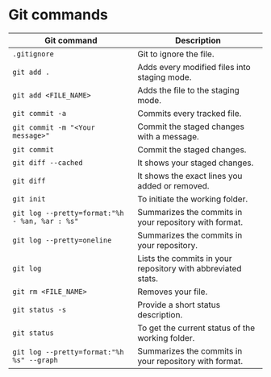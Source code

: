 # Git commands

| Git command                                    | Description                                                  |
|-------------------------------------------------|---------------------------------------------------------------|
| `.gitignore`                                   | Git to ignore the file.                                      |
| `git add .`                                    | Adds every modified files into staging mode.                 |
| `git add <FILE_NAME>`                          | Adds the file to the staging mode.                           |
| `git commit -a`                                | Commits every tracked file.                                  |
| `git commit -m "<Your message>"`               | Commit the staged changes with a message.                    |
| `git commit`                                   | Commit the staged changes.                                   |
| `git diff --cached`                            | It shows your staged changes.                                |
| `git diff`                                     | It shows the exact lines you added or removed.               |
| `git init`                                     | To initiate the working folder.                              |
| `git log --pretty=format:"%h - %an, %ar : %s"` | Summarizes the commits in your repository with format.       |
| `git log --pretty=oneline`                     | Summarizes the commits in your repository.                   |
| `git log`                                      | Lists the commits in your repository with abbreviated stats. |
| `git rm <FILE_NAME>`                           | Removes your file.                                           |
| `git status -s`                                | Provide a short status description.                          |
| `git status`                                   | To get the current status of the working folder.             |
| `git log --pretty=format:"%h %s" --graph` | Summarizes the commits in your repository with format.       |
